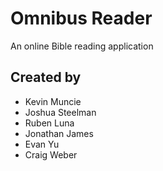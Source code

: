 # Omnibus Reader

An online Bible reading application

## Created by
* Kevin Muncie
* Joshua Steelman
* Ruben Luna
* Jonathan James
* Evan Yu
* Craig Weber
